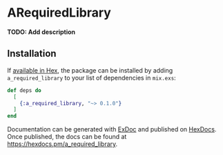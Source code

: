 # ARequiredLibrary

**TODO: Add description**

## Installation

If [available in Hex](https://hex.pm/docs/publish), the package can be installed
by adding `a_required_library` to your list of dependencies in `mix.exs`:

```elixir
def deps do
  [
    {:a_required_library, "~> 0.1.0"}
  ]
end
```

Documentation can be generated with [ExDoc](https://github.com/elixir-lang/ex_doc)
and published on [HexDocs](https://hexdocs.pm). Once published, the docs can
be found at <https://hexdocs.pm/a_required_library>.

